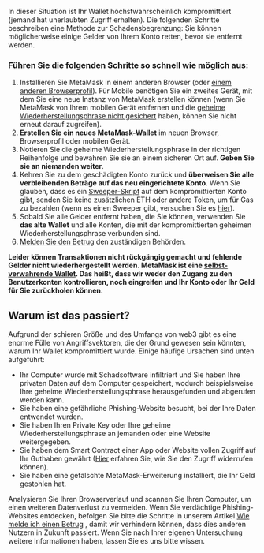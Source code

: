 In dieser Situation ist Ihr Wallet höchstwahrscheinlich kompromittiert (jemand hat unerlaubten Zugriff erhalten). Die folgenden Schritte beschreiben eine Methode zur Schadensbegrenzung: Sie können möglicherweise einige Gelder von Ihrem Konto retten, bevor sie entfernt werden.


### Führen Sie die folgenden Schritte so schnell wie möglich aus:


1. Installieren Sie MetaMask in einem anderen Browser (oder [einem anderen Browserprofil](https://consensys.net/blog/metamask/how-to-manage-multiple-wallets-with-metamask/)). Für Mobile benötigen Sie ein zweites Gerät, mit dem Sie eine neue Instanz von MetaMask erstellen können (wenn Sie MetaMask von Ihrem mobilen Gerät entfernen und die [geheime Wiederherstellungsphrase nicht gesichert](https://support.metamask.io/hc/en-us/articles/360060826432) haben, können Sie nicht erneut darauf zugreifen).
2. **Erstellen Sie ein neues MetaMask-Wallet** im neuen Browser, Browserprofil oder mobilen Gerät.
3. Notieren Sie die geheime Wiederherstellungsphrase in der richtigen Reihenfolge und bewahren Sie sie an einem sicheren Ort auf. **Geben Sie sie an niemanden weiter**.
4. Kehren Sie zu dem geschädigten Konto zurück und **überweisen Sie alle verbleibenden Beträge auf das neu eingerichtete Konto**. Wenn Sie glauben, dass es ein [Sweeper-Skript](https://support.metamask.io/hc/en-us/articles/12091923128347) auf dem kompromittierten Konto gibt, senden Sie keine zusätzlichen ETH oder andere Token, um für Gas zu bezahlen (wenn es einen Sweeper gibt, versuchen Sie es [hier](https://support.metamask.io/hc/en-us/articles/5716855323675)).
5. Sobald Sie alle Gelder entfernt haben, die Sie können, verwenden Sie **das alte Wallet** und alle Konten, die mit der kompromittierten geheimen Wiederherstellungsphrase verbunden sind.
6. [Melden Sie den Betrug](https://support.metamask.io/hc/en-us/articles/5168786362779) den zuständigen Behörden.


**Leider können Transaktionen nicht rückgängig gemacht und fehlende Gelder nicht wiederhergestellt werden. MetaMask ist eine [selbst-verwahrende Wallet](https://support.metamask.io/hc/en-us/articles/360059952212). Das heißt, dass wir weder den Zugang zu den Benutzerkonten kontrollieren, noch eingreifen und Ihr Konto oder Ihr Geld für Sie zurückholen können.**


**Warum ist das passiert?**
---------------------------


Aufgrund der schieren Größe und des Umfangs von web3 gibt es eine enorme Fülle von Angriffsvektoren, die der Grund gewesen sein könnten, warum Ihr Wallet kompromittiert wurde. Einige häufige Ursachen sind unten aufgeführt:


* Ihr Computer wurde mit Schadsoftware infiltriert und Sie haben Ihre privaten Daten auf dem Computer gespeichert, wodurch beispielsweise Ihre geheime Wiederherstellungsphrase herausgefunden und abgerufen werden kann.
* Sie haben eine gefährliche Phishing-Website besucht, bei der Ihre Daten entwendet wurden.
* Sie haben Ihren Private Key oder Ihre geheime Wiederherstellungsphrase an jemanden oder eine Website weitergegeben.
* Sie haben dem Smart Contract einer App oder Website vollen Zugriff auf Ihr Guthaben gewährt ([Hier](https://support.metamask.io/hc/en-us/articles/4446106184731) erfahren Sie, wie Sie den Zugriff widerrufen können).
* Sie haben eine gefälschte MetaMask-Erweiterung installiert, die Ihr Geld gestohlen hat.


Analysieren Sie Ihren Browserverlauf und scannen Sie Ihren Computer, um einen weiteren Datenverlust zu vermeiden. Wenn Sie verdächtige Phishing-Websites entdecken, befolgen Sie bitte die Schritte in unserem Artikel [Wie melde ich einen Betrug](https://support.metamask.io/hc/en-us/articles/5168786362779) , damit wir verhindern können, dass dies anderen Nutzern in Zukunft passiert. Wenn Sie nach Ihrer eigenen Untersuchung weitere Informationen haben, lassen Sie es uns bitte wissen.

